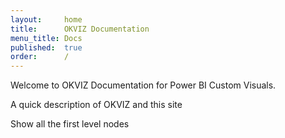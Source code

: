 ```yaml
---
layout:     home
title:      OKVIZ Documentation
menu_title: Docs
published:  true
order:      /
---
```

Welcome to OKVIZ Documentation for Power BI Custom Visuals.

<todo>A quick description of OKVIZ and this site</todo>

<todo>Show all the first level nodes</todo>